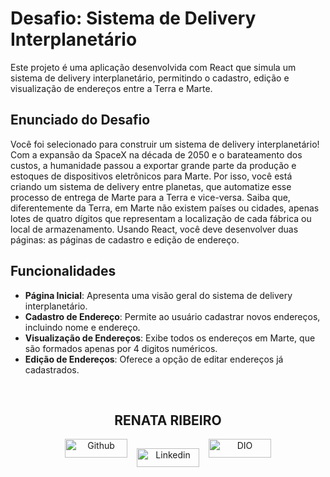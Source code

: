 # Desafio: Sistema de Delivery Interplanetário

Este projeto é uma aplicação desenvolvida com React que simula um sistema de delivery interplanetário, permitindo o cadastro, edição e visualização de endereços entre a Terra e Marte.

## Enunciado do Desafio

Você foi selecionado para construir um sistema de delivery interplanetário! Com a expansão da SpaceX na década de 2050 e o barateamento dos custos, a humanidade passou a exportar grande parte da produção e estoques de dispositivos eletrônicos para Marte. Por isso, você está criando um sistema de delivery entre planetas, que automatize esse processo de entrega de Marte para a Terra e vice-versa. Saiba que, diferentemente da Terra, em Marte não existem países ou cidades, apenas lotes de quatro dígitos que representam a localização de cada fábrica ou local de armazenamento. Usando React, você deve desenvolver duas páginas: as páginas de cadastro e edição de endereço.

## Funcionalidades

- **Página Inicial**: Apresenta uma visão geral do sistema de delivery interplanetário.
- **Cadastro de Endereço**: Permite ao usuário cadastrar novos endereços, incluindo nome e endereço.
- **Visualização de Endereços**: Exibe todos os endereços em Marte, que são formados apenas por 4 digitos numéricos.
- **Edição de Endereços**: Oferece a opção de editar endereços já cadastrados.

&nbsp;

<div align="center">

## RENATA RIBEIRO

<div style="display: flex; justify-content: center;">
  <a href="https://github.com/rbcribeiro" target="_blank" rel="noopener noreferrer">
    <img src="https://img.shields.io/badge/-Github-000?style=flat-square&logo=Github&logoColor=white" alt="Github" width="100px" height="30">
  </a>

  <a href="https://www.linkedin.com/in/rbcribeiro" target="_blank" rel="noopener noreferrer" style="margin: 15px;">
    <img src="https://img.shields.io/badge/-LinkedIn-000?style=flat-square&logo=Linkedin&logoColor=white" alt="Linkedin" width="100px" height="30">
  </a>

  <a href="https://web.dio.me/users/rbcribeiro" target="_blank" rel="noopener noreferrer">
    <img src="https://img.shields.io/badge/DIO-000?style=for-the-badge&logo=gulp&logoColor=30A3DC" alt="DIO" width="100px" height="30">
  </a>
</div>
</div>
